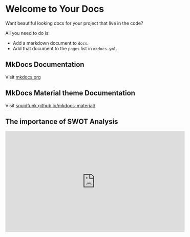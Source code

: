 # Welcome to Your Docs

Want beautiful looking docs for your project that live in the code?

All you need to do is:

 - Add a markdown document to `docs`.
 - Add that document to the `pages` list in `mkdocs.yml`.

## MkDocs Documentation 

Visit [mkdocs.org](http://mkdocs.org)

## MkDocs Material theme Documentation

Visit [squidfunk.github.io/mkdocs-material/](https://squidfunk.github.io/mkdocs-material/)

## The importance of SWOT Analysis

<iframe width="560" height="315" src="https://www.youtube.com/embed/XfB0g_JDIds" frameborder="0" allow="autoplay; encrypted-media" allowfullscreen></iframe> 